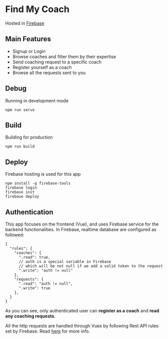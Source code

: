 
# Find My Coach
Hosted in [Firebase](https://vue-http-demo-bc6fe.web.app/coaches)

## Main Features
- Signup or Login
- Browse coaches and filter them by their expertise
- Send coaching request to a specific coach
- Register yourself as a coach
- Browse all the requests sent to you

## Debug
Running in development mode
```
npm run serve
```

## Build
Building for production
```
npm run build
```

## Deploy
Firebase hosting is used for this app
```
npm install -g firebase-tools
firebase login
firebase init
firebase deploy
```

## Authentication
This app focuses on the frontend (Vue), and uses Firebase service for the backend functionalities.
In Firebase, realtime database are configured as followed:
```
{
  "rules": {
    "coaches": {
      ".read": true,
      // auth is a special variable in Firebase 
      // which will be not null if we add a valid token to the request
      ".write": "auth != null"
    },
    "requests": {
      ".read": "auth != null",
      ".write": true
    },
  }
}
```
As you can see, only authenticated user can **register as a coach** and **read any coaching requests**.

All the http requests are handled through Vuex by following Rest API rules set by Firebase. Read [here](https://firebase.google.com/docs/reference/rest/auth#section-sign-in-email-password) for more info.